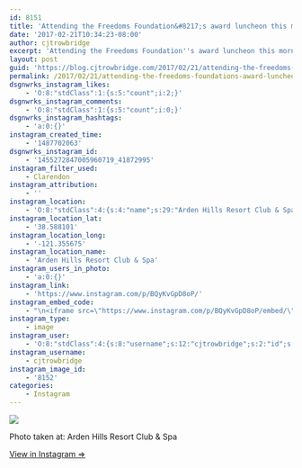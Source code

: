 ```yaml
---
id: 8151
title: 'Attending the Freedoms Foundation&#8217;s award luncheon this morning! This venue is lovely.'
date: '2017-02-21T10:34:23-08:00'
author: cjtrowbridge
excerpt: 'Attending the Freedoms Foundation''s award luncheon this morning! This venue is lovely.'
layout: post
guid: 'https://blog.cjtrowbridge.com/2017/02/21/attending-the-freedoms-foundations-award-luncheon-this-morning-this-venue-is-lovely/'
permalink: /2017/02/21/attending-the-freedoms-foundations-award-luncheon-this-morning-this-venue-is-lovely/
dsgnwrks_instagram_likes:
    - 'O:8:"stdClass":1:{s:5:"count";i:2;}'
dsgnwrks_instagram_comments:
    - 'O:8:"stdClass":1:{s:5:"count";i:0;}'
dsgnwrks_instagram_hashtags:
    - 'a:0:{}'
instagram_created_time:
    - '1487702063'
dsgnwrks_instagram_id:
    - '1455272847005960719_41872995'
instagram_filter_used:
    - Clarendon
instagram_attribution:
    - ''
instagram_location:
    - 'O:8:"stdClass":4:{s:4:"name";s:29:"Arden Hills Resort Club & Spa";s:2:"id";i:973812602642314;s:9:"longitude";d:-121.355675;s:8:"latitude";d:38.588101;}'
instagram_location_lat:
    - '38.588101'
instagram_location_long:
    - '-121.355675'
instagram_location_name:
    - 'Arden Hills Resort Club & Spa'
instagram_users_in_photo:
    - 'a:0:{}'
instagram_link:
    - 'https://www.instagram.com/p/BQyKvGpD8oP/'
instagram_embed_code:
    - "\n<iframe src=\"https://www.instagram.com/p/BQyKvGpD8oP/embed/\" width=\"612\" height=\"710\" frameborder=\"0\" scrolling=\"no\" allowtransparency=\"true\" class=\"insta-image-embed\"></iframe>\n"
instagram_type:
    - image
instagram_user:
    - 'O:8:"stdClass":4:{s:8:"username";s:12:"cjtrowbridge";s:2:"id";s:8:"41872995";s:15:"profile_picture";s:96:"https://scontent.cdninstagram.com/t51.2885-19/s150x150/13724650_1188772791164794_142557231_a.jpg";s:9:"full_name";s:13:"CJ Trowbridge";}'
instagram_username:
    - cjtrowbridge
instagram_image_id:
    - '8152'
categories:
    - Instagram
---
```


[![](https://blog.cjtrowbridge.com/wp-content/uploads/2017/02/1487702063-1-1.jpg)](https://www.instagram.com/p/BQyKvGpD8oP/)

Photo taken at: Arden Hills Resort Club &amp; Spa

[View in Instagram ⇒](https://www.instagram.com/p/BQyKvGpD8oP/)